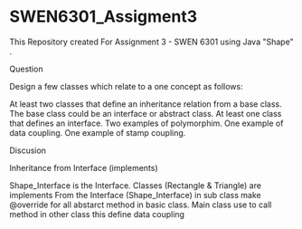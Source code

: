 # SWEN6301_Assigment3
This Repository created For Assignment 3 - SWEN 6301 using Java "Shape" .

Question

Design a few classes which relate to a one concept as follows:

At least two classes that define an inheritance relation from a base class. The base class could be an interface or abstract class.
At least one class that defines an interface.
Two examples of polymorphim.
One example of data coupling.
One example of stamp coupling.

Discusion 

Inheritance from Interface (implements)

Shape_Interface is the Interface.
Classes (Rectangle & Triangle) are implements From the Interface (Shape_Interface)
in sub class make @override for all abstarct method in basic class.
Main class use to call method in other class this define data coupling 
